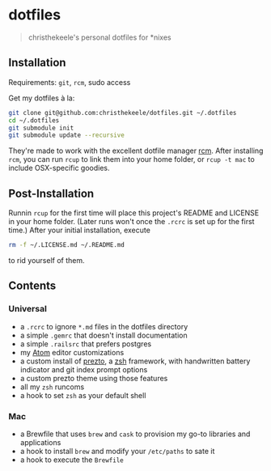 dotfiles
========

> christhekeele's personal dotfiles for *nixes

Installation
------------

Requirements: `git`, `rcm`, sudo access

Get my dotfiles à la:

```bash
git clone git@github.com:christhekeele/dotfiles.git ~/.dotfiles
cd ~/.dotfiles
git submodule init
git submodule update --recursive
```

They're made to work with the excellent dotfile manager [rcm](https://github.com/thoughtbot/rcm). After installing `rcm`, you can run `rcup` to link them into your home folder, or `rcup -t mac` to include OSX-specific goodies.

Post-Installation
-----------------

Runnin `rcup` for the first time will place this project's README and LICENSE in your home folder. (Later runs won't once the `.rcrc` is set up for the first time.) After your initial installation, execute

```bash
rm -f ~/.LICENSE.md ~/.README.md
```

to rid yourself of them.

Contents
--------

### Universal

- a `.rcrc` to ignore `*.md` files in the dotfiles directory
- a simple `.gemrc` that doesn't install documentation
- a simple `.railsrc` that prefers postgres
- my [Atom](https://atom.io) editor customizations
- a custom install of [prezto](https://github.com/sorin-ionescu/prezto), a [zsh](http://www.zsh.org/) framework, with handwritten battery indicator and git index prompt options
- a custom prezto theme using those features
- all my `zsh` runcoms
- a hook to set `zsh` as your default shell

### Mac

- a Brewfile that uses `brew` and `cask` to provision my go-to libraries and applications
- a hook to install `brew` and modify your `/etc/paths` to sate it
- a hook to execute the `Brewfile`
